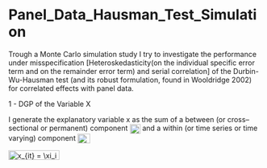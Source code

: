 # Panel_Data_Hausman_Test_Simulation
Trough a Monte Carlo simulation study I try to investigate the performance under misspecification [Heteroskedasticity(on the individual specific error term and on the remainder error term) and serial correlation] of the Durbin-Wu-Hausman test (and its robust formulation, found in Wooldridge 2002) for correlated effects with panel data.

1 - DGP of the Variable X

I generate the explanatory variable x as the sum of a between (or cross–sectional or permanent) component <img src="http://www.sciweavers.org/tex2img.php?eq=%20%5Cxi_i&bc=White&fc=Black&im=jpg&fs=12&ff=arev&edit=0" align="center" border="0" alt=" \xi_i" width="21" height="19" /> and a within (or time series or time varying) component <img src="http://www.sciweavers.org/tex2img.php?eq=%20%5Cxi_%7Bit%7D&bc=White&fc=Black&im=jpg&fs=12&ff=arev&edit=0" align="center" border="0" alt=" \xi_{it}" width="25" height="19" />







<img src="http://www.sciweavers.org/tex2img.php?eq=x_%7Bit%7D%20%3D%20%20%5Cxi_i%20%2B%20%5Cxi_%7Bit%7D&bc=White&fc=Black&im=jpg&fs=12&ff=arev&edit=0" align="center" border="0" alt="x_{it} =  \xi_i + \xi_{it}" width="101" height="19" />
